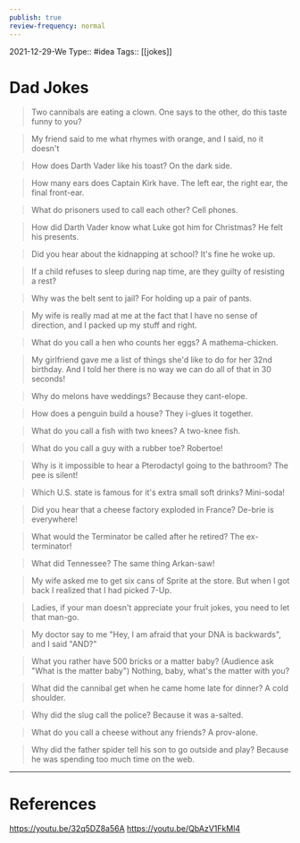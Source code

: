 ```yaml
---
publish: true
review-frequency: normal
---
```

2021-12-29-We
Type:: #idea
Tags:: [[jokes]]

# Dad Jokes

> Two cannibals are eating a clown. One says to the other, do this taste funny to you?

> My friend said to me what rhymes with orange, and I said, no it doesn't

> How does Darth Vader like his toast? On the dark side.

> How many ears does Captain Kirk have. The left ear, the right ear, the final front-ear.

> What do prisoners used to call each other? Cell phones.

> How did Darth Vader know what Luke got him for Christmas? He felt his presents.

> Did you hear about the kidnapping at school? It's fine he woke up.

> If a child refuses to sleep during nap time, are they guilty of resisting a rest?

> Why was the belt sent to jail? For holding up a pair of pants.

> My wife is really mad at me at the fact that I have no sense of direction, and I packed up my stuff and right.

> What do you call a hen who counts her eggs? A mathema-chicken.

> My girlfriend gave me a list of things she'd like to do for her 32nd birthday. And I told her there is no way we can do all of that in 30 seconds!

> Why do melons have weddings? Because they cant-elope.

> How does a penguin build a house? They i-glues it together.

> What do you call a fish with two knees? A two-knee fish.

> What do you call a guy with a rubber toe? Robertoe!

> Why is it impossible to hear a Pterodactyl going to the bathroom? The pee is silent!

> Which U.S. state is famous for it's extra small soft drinks? Mini-soda!

> Did you hear that a cheese factory exploded in France? De-brie is everywhere!

> What would the Terminator be called after he retired? The ex-terminator!

> What did Tennessee? The same thing Arkan-saw!

> My wife asked me to get six cans of Sprite at the store. But when I got back I realized that I had picked 7-Up.

> Ladies, if your man doesn't appreciate your fruit jokes, you need to let that man-go.

> My doctor say to me "Hey, I am afraid that your DNA is backwards", and I said "AND?"

> What you rather have 500 bricks or a matter baby? (Audience ask "What is the matter baby") Nothing, baby, what's the matter with you?

> What did the cannibal get when he came home late for dinner? A cold shoulder.

> Why did the slug call the police? Because it was a-salted.

> What do you call a cheese without any friends? A prov-alone.

> Why did the father spider tell his son to go outside and play? Because he was spending too much time on the web.

---
# References
https://youtu.be/32q5DZ8a56A
https://youtu.be/QbAzV1FkMl4